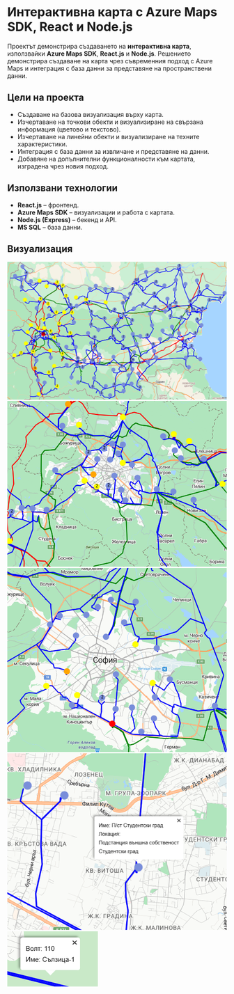 # Интерактивна карта с Azure Maps SDK, React и Node.js

Проектът демонстрира създаването на **интерактивна карта**, използвайки **Azure Maps SDK**, **React.js** и **Node.js**. Решението демонстрира създаване на карта чрез съвременния подход с Azure Maps и интеграция с база данни за представяне на пространствени данни.

## Цели на проекта
- Създаване на базова визуализация върху карта.  
- Изчертаване на точкови обекти и визуализиране на свързана информация (цветово и текстово).  
- Изчертаване на линейни обекти и визуализиране на техните характеристики.  
- Интеграция с база данни за извличане и представяне на данни.  
- Добавяне на допълнителни функционалности към картата, изградена чрез новия подход.  

## Използвани технологии
- **React.js** – фронтенд.  
- **Azure Maps SDK** – визуализации и работа с картата.  
- **Node.js (Express)** – бекенд и API.  
- **MS SQL** – база данни.  

## Визуализация
![Примерна карта](screenshots/1.1.png)  
![Примерна карта](screenshots/1.2.png)  
![Примерна карта](screenshots/1.5.png)  
![Примерна карта](screenshots/1.3.png)  
![Примерна карта](screenshots/1.4.png)  
